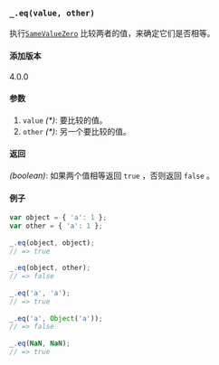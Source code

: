 ### `_.eq(value, other)`[​](#_eqvalue-other "_eqvalue-other的直接链接")

执行[`SameValueZero`](http://ecma-international.org/ecma-262/6.0/#sec-samevaluezero) 比较两者的值，来确定它们是否相等。

#### 添加版本

4.0.0

#### 参数

1.  `value` _(\*)_: 要比较的值。
2.  `other` _(\*)_: 另一个要比较的值。

#### 返回

_(boolean)_: 如果两个值相等返回 `true` ，否则返回 `false` 。

#### 例子


```js
var object = { 'a': 1 };
var other = { 'a': 1 };
 
_.eq(object, object);
// => true
 
_.eq(object, other);
// => false
 
_.eq('a', 'a');
// => true
 
_.eq('a', Object('a'));
// => false
 
_.eq(NaN, NaN);
// => true

```